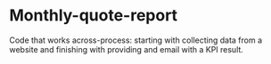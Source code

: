 # Monthly-quote-report
Code that works across-process: starting with collecting data from a website and finishing with providing and email with a KPI result.
